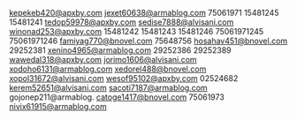 kepekeb420@apxby.com
jexet60638@armablog.com
75061971
15481245
15481241
tedop59978@apxby.com
sedise7888@alvisani.com
winonad253@apxby.com
15481242
15481243
15481246
75061971245
75061971246
famiyag770@bnovel.com
75648756
hosahav451@bnovel.com
29252381
xenino4965@armablog.com
29252386
29252389
wawedal318@apxby.com
jorimo1606@alvisani.com
xodoho6131@armablog.com
xedorel488@bnovel.com
xopol31672@alvisani.com
wesof95102@apxby.com
02524682
kerem52651@alvisani.com
sacoti7187@armablog.com
gojonep211@armablog.
catoge1417@bnovel.com
75061973
nivix61915@armablog.com
